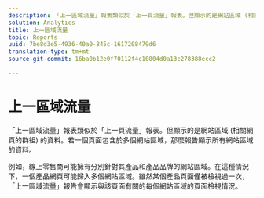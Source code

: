 ```yaml
---
description: 「上一區域流量」報表類似於「上一頁流量」報表。但顯示的是網站區域 (相關網頁的群組) 的資料。若一個頁面包含於多個網站區域，那麼報表顯示所有網站區域的資料。
solution: Analytics
title: 上一區域流量
topic: Reports
uuid: 7be8d3e5-4936-40a0-845c-1617208479d6
translation-type: tm+mt
source-git-commit: 16ba0b12e0f70112f4c10804d0a13c278388ecc2

---
```



# 上一區域流量

「上一區域流量」報表類似於「上一頁流量」報表。但顯示的是網站區域 (相關網頁的群組) 的資料。若一個頁面包含於多個網站區域，那麼報告顯示所有網站區域的資料。

例如，線上零售商可能擁有分別針對其產品和產品品牌的網站區域。在這種情況下，一個產品網頁可能歸入多個網站區域。雖然某個產品頁面僅被檢視過一次，「上一區域流量」報告會顯示與該頁面有關的每個網站區域的頁面檢視情況。
